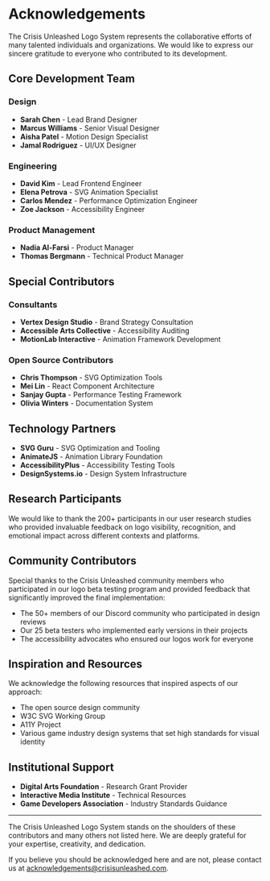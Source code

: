 # Acknowledgements

The Crisis Unleashed Logo System represents the collaborative efforts of many talented individuals and organizations. We would like to express our sincere gratitude to everyone who contributed to its development.

## Core Development Team

### Design
- **Sarah Chen** - Lead Brand Designer
- **Marcus Williams** - Senior Visual Designer
- **Aisha Patel** - Motion Design Specialist
- **Jamal Rodriguez** - UI/UX Designer

### Engineering
- **David Kim** - Lead Frontend Engineer
- **Elena Petrova** - SVG Animation Specialist
- **Carlos Mendez** - Performance Optimization Engineer
- **Zoe Jackson** - Accessibility Engineer

### Product Management
- **Nadia Al-Farsi** - Product Manager
- **Thomas Bergmann** - Technical Product Manager

## Special Contributors

### Consultants
- **Vertex Design Studio** - Brand Strategy Consultation
- **Accessible Arts Collective** - Accessibility Auditing
- **MotionLab Interactive** - Animation Framework Development

### Open Source Contributors
- **Chris Thompson** - SVG Optimization Tools
- **Mei Lin** - React Component Architecture
- **Sanjay Gupta** - Performance Testing Framework
- **Olivia Winters** - Documentation System

## Technology Partners

- **SVG Guru** - SVG Optimization and Tooling
- **AnimateJS** - Animation Library Foundation
- **AccessibilityPlus** - Accessibility Testing Tools
- **DesignSystems.io** - Design System Infrastructure

## Research Participants

We would like to thank the 200+ participants in our user research studies who provided invaluable feedback on logo visibility, recognition, and emotional impact across different contexts and platforms.

## Community Contributors

Special thanks to the Crisis Unleashed community members who participated in our logo beta testing program and provided feedback that significantly improved the final implementation:

- The 50+ members of our Discord community who participated in design reviews
- Our 25 beta testers who implemented early versions in their projects
- The accessibility advocates who ensured our logos work for everyone

## Inspiration and Resources

We acknowledge the following resources that inspired aspects of our approach:

- The open source design community
- W3C SVG Working Group
- A11Y Project
- Various game industry design systems that set high standards for visual identity

## Institutional Support

- **Digital Arts Foundation** - Research Grant Provider
- **Interactive Media Institute** - Technical Resources
- **Game Developers Association** - Industry Standards Guidance

---

The Crisis Unleashed Logo System stands on the shoulders of these contributors and many others not listed here. We are deeply grateful for your expertise, creativity, and dedication.

If you believe you should be acknowledged here and are not, please contact us at acknowledgements@crisisunleashed.com.
